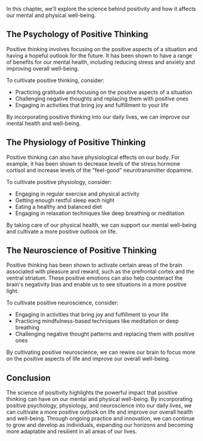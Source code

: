 
In this chapter, we'll explore the science behind positivity and how it affects our mental and physical well-being.

The Psychology of Positive Thinking
-----------------------------------

Positive thinking involves focusing on the positive aspects of a situation and having a hopeful outlook for the future. It has been shown to have a range of benefits for our mental health, including reducing stress and anxiety and improving overall well-being.

To cultivate positive thinking, consider:

* Practicing gratitude and focusing on the positive aspects of a situation
* Challenging negative thoughts and replacing them with positive ones
* Engaging in activities that bring joy and fulfillment to your life

By incorporating positive thinking into our daily lives, we can improve our mental health and well-being.

The Physiology of Positive Thinking
-----------------------------------

Positive thinking can also have physiological effects on our body. For example, it has been shown to decrease levels of the stress hormone cortisol and increase levels of the "feel-good" neurotransmitter dopamine.

To cultivate positive physiology, consider:

* Engaging in regular exercise and physical activity
* Getting enough restful sleep each night
* Eating a healthy and balanced diet
* Engaging in relaxation techniques like deep breathing or meditation

By taking care of our physical health, we can support our mental well-being and cultivate a more positive outlook on life.

The Neuroscience of Positive Thinking
-------------------------------------

Positive thinking has been shown to activate certain areas of the brain associated with pleasure and reward, such as the prefrontal cortex and the ventral striatum. These positive emotions can also help counteract the brain's negativity bias and enable us to see situations in a more positive light.

To cultivate positive neuroscience, consider:

* Engaging in activities that bring joy and fulfillment to your life
* Practicing mindfulness-based techniques like meditation or deep breathing
* Challenging negative thought patterns and replacing them with positive ones

By cultivating positive neuroscience, we can rewire our brain to focus more on the positive aspects of life and improve our overall well-being.

Conclusion
----------

The science of positivity highlights the powerful impact that positive thinking can have on our mental and physical well-being. By incorporating positive psychology, physiology, and neuroscience into our daily lives, we can cultivate a more positive outlook on life and improve our overall health and well-being. Through ongoing practice and innovation, we can continue to grow and develop as individuals, expanding our horizons and becoming more adaptable and resilient in all areas of our lives.
